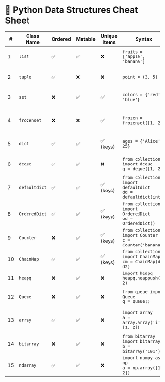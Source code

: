 # 🐍 Python Data Structures Cheat Sheet

| #  | Class Name   | Ordered | Mutable | Unique Items  | Syntax                                           | Explanation                    | Common Usage                                | Insertion       | Search | Deletion | Space |
|----|--------------|---------|---------|---------------|--------------------------------------------------|--------------------------------|---------------------------------------------|------------------|--------|----------|-------|
| 1  | `list`       | ✅      | ✅      | ❌            | `fruits = ['apple', 'banana']`                  | Ordered, dynamic array         | General-purpose storage                     | O(1) amortized   | O(n)   | O(n)     | O(n)  |
| 2  | `tuple`      | ✅      | ❌      | ❌            | `point = (3, 5)`                                 | Immutable sequence             | Fixed data structure, hashable              | N/A              | O(n)   | N/A      | O(n)  |
| 3  | `set`        | ❌      | ✅      | ✅            | `colors = {'red', 'blue'}`                       | Unordered unique elements      | Fast membership, no duplicates              | O(1)             | O(1)   | O(1)     | O(n)  |
| 4  | `frozenset`  | ❌      | ❌      | ✅            | `frozen = frozenset([1, 2])`                     | Immutable set                  | Use as dict keys or elements in sets        | N/A              | O(1)   | N/A      | O(n)  |
| 5  | `dict`       | ✅      | ✅      | ✅ (keys)     | `ages = {'Alice': 25}`                           | Key-value pairs                | Mappings with fast lookup                   | O(1)             | O(1)   | O(1)     | O(n)  |
| 6  | `deque`      | ✅      | ✅      | ❌            | `from collections import deque`<br>`q = deque([1, 2])` | Double-ended queue             | Fast appends/pops on both ends              | O(1)             | O(n)   | O(1)     | O(n)  |
| 7  | `defaultdict`| ✅      | ✅      | ✅ (keys)     | `from collections import defaultdict`<br>`dd = defaultdict(int)` | Dict with default values       | Grouping and counting                       | O(1)             | O(1)   | O(1)     | O(n)  |
| 8  | `OrderedDict`| ✅      | ✅      | ✅ (keys)     | `from collections import OrderedDict`<br>`od = OrderedDict()` | Ordered dictionary             | Ordered version of dict (legacy use)        | O(1)             | O(1)   | O(1)     | O(n)  |
| 9  | `Counter`    | ❌      | ✅      | ✅ (keys)     | `from collections import Counter`<br>`c = Counter('banana')` | Dict for counting              | Counting elements                           | O(1)             | O(1)   | O(1)     | O(n)  |
| 10 | `ChainMap`   | ✅      | ✅      | ✅ (keys)     | `from collections import ChainMap`<br>`cm = ChainMap(d1, d2)` | View of multiple dicts         | Nested scope or configs                     | O(1)             | O(m\*n)| O(1)     | O(mn) |
| 11 | `heapq`      | ❌      | ✅      | ❌            | `import heapq`<br>`heapq.heappush(h, 2)`         | Min-heap implementation        | Priority queue operations                   | O(log n)         | O(n)   | O(log n) | O(n)  |
| 12 | `Queue`      | ❌      | ✅      | ❌            | `from queue import Queue`<br>`q = Queue()`       | Thread-safe FIFO queue         | Producer-consumer patterns                  | O(1)             | O(n)   | O(1)     | O(n)  |
| 13 | `array`      | ✅      | ✅      | ❌            | `import array`<br>`a = array.array('i', [1, 2])` | Compact array of primitives    | Memory-efficient numeric arrays             | O(1)             | O(n)   | O(n)     | O(n)  |
| 14 | `bitarray`   | ❌      | ✅      | ❌            | `from bitarray import bitarray`<br>`b = bitarray('101')` | Compact bit sequences          | Efficient bit manipulation                  | O(1)             | O(1)   | O(1)     | O(n)  |
| 15 | `ndarray`    | ✅      | ✅      | ❌            | `import numpy as np`<br>`a = np.array([1, 2])`   | N-dimensional array            | Numerical computing and ML                  | O(1)             | O(1)   | O(1)     | O(n)  |
